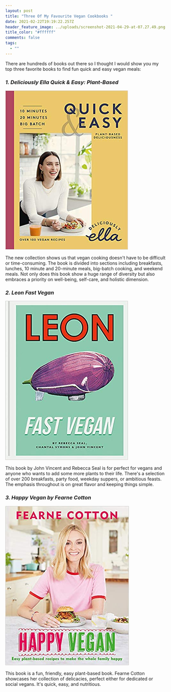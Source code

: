 ```yaml
---
layout: post
title: "Three Of My Favourite Vegan Cookbooks "
date: 2021-02-22T19:19:22.257Z
header_feature_image: ../uploads/screenshot-2021-04-29-at-07.27.49.png
title_color: "#ffffff"
comments: false
tags:
  - ""
---
```

There are hundreds of books out there so I thought I would show you my top three favorite books to find fun quick and easy vegan meals: 



### *1. Deliciously Ella Quick & Easy: Plant-Based*

![Deliciously Ella Quick and Easy: Plant-Based book cover with a yellow background and a bold title ](../uploads/51v5d16w-yl._sx382_bo1-204-203-200_.jpg "Deliciously Ella Quick and Easy: Plant-Based")

The new collection shows us that vegan cooking doesn't have to be difficult or time-consuming. The book is divided into sections including breakfasts, lunches, 10 minute and 20-minute meals, big-batch cooking, and weekend meals. Not only does this book show a huge range of diversity but also embraces a priority on well-being, self-care, and holistic dimension. 



### *2. Leon Fast Vegan* 

![Leon Fast Vegan book cover with pale green background cover and bold title ](../uploads/5185rm2labl._sx382_bo1-204-203-200_.jpg "Leon Fast Vegan ")

This book by John Vincent and Rebecca Seal is for perfect for vegans and anyone who wants to add some more plants to their life. There's a selection of over 200 breakfasts, party food, weekday suppers, or ambitious feasts. The emphasis throughout is on great flavor and keeping things simple. 



### *3.  Happy Vegan by Fearne Cotton* 

![Happy Vegan: Easy plant-based recipes to make the whole family happy  book cover with large image of Fearne Cotton in the centre ](../uploads/51deznbetjl._sx385_bo1-204-203-200_.jpg "Happy Vegan: Easy plant-based recipes to make the whole family happy ")

This book is a fun, friendly, easy plant-based book. Fearne Cotton showcases her collection of delicacies, perfect either for dedicated or social vegans. It's quick, easy, and nutritious.